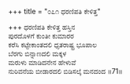 +++
title = "೦೭೧ ಧರಣಿಪತಿ ಕೇಳಿತ್ತ"

+++
ಧರಣಿಪತಿ ಕೇಳಿತ್ತ ಹಸ್ತಿನ  
ಪುರದೊಳಗೆ ಕುಂತೀ ಕುಮಾರರ   
ಕರೆಸಿ ಕಟ್ಟೇಕಾಂತದಲಿ ಧೃತರಾಷ್ಟ್ರ ಭೂಪಾಲ   
ಬೆರಗು ಬಿನ್ನಾಣದಲಿ ಮಕ್ಕಳ  
ಮರುಳು ಮಾಡಿದನೇನ ಹೇಳುವೆ  
ನುರಿವನೆಯ ಬೀಡಾರದಲಿ ಬಿಡಿಸಲ್ಕೆ ಮನದಂದ     ॥71॥